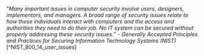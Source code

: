 "*Many important issues in computer security involve users, designers, implementors, and managers. A broad range of security issues relate to how these individuals interact with computers and the access and authorities they need to do their job. No IT system can be secured without properly addressing these security issues.*" - _Generally Accepted Principles and Practices for Securing Information Technology Systems (NIST)_ [^NIST_800_14_user_issues]


